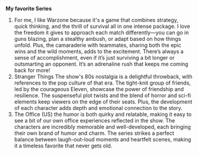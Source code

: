 **My favorite Series**
1. For me, I like Warzone because it's a game that combines strategy, quick thinking, and the thrill of survival all in one intense package. I love the freedom it gives to approach each match differently—you can go in guns blazing, plan a stealthy ambush, or adapt based on how things unfold. Plus, the camaraderie with teammates, sharing both the epic wins and the wild moments, adds to the excitement. There’s always a sense of accomplishment, even if it’s just surviving a bit longer or outsmarting an opponent. It’s an adrenaline rush that keeps me coming back for more!
2. Stranger Things The show's 80s nostalgia is a delightful throwback, with references to the pop culture of that era. The tight-knit group of friends, led by the courageous Eleven, showcase the power of friendship and resilience. The suspenseful plot twists and the blend of horror and sci-fi elements keep viewers on the edge of their seats. Plus, the development of each character adds depth and emotional connection to the story.
3. The Office (US) the humor is both quirky and relatable, making it easy to see a bit of our own office experiences reflected in the show. The characters are incredibly memorable and well-developed, each bringing their own brand of humor and charm. The series strikes a perfect balance between laugh-out-loud moments and heartfelt scenes, making it a timeless favorite that never gets old.
   
